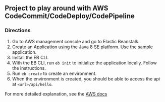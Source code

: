 ## Project to play around with AWS CodeCommit/CodeDeploy/CodePipeline

### Directions

1. Go to AWS management console and go to Elastic Beanstalk.
2. Create an Application using the Java 8 SE platform. Use the sample
   application.
3. Install the EB CLI.
4. With the EB CLI, run `eb init` to initialize the application locally.
   Follow the instructions.
5. Run `eb create` to create an environment.
6. When the environment is created, you should be able to access the api
   at `<url>/api/hello`.
   
For more detailed explanation, see the [AWS docs][docs]



[docs]: https://docs.aws.amazon.com/elasticbeanstalk/latest/dg/java-se-platform.html
